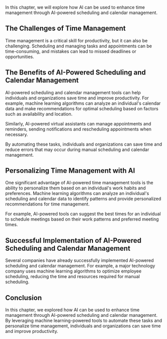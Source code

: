 
In this chapter, we will explore how AI can be used to enhance time management through AI-powered scheduling and calendar management.

The Challenges of Time Management
---------------------------------

Time management is a critical skill for productivity, but it can also be challenging. Scheduling and managing tasks and appointments can be time-consuming, and mistakes can lead to missed deadlines or opportunities.

The Benefits of AI-Powered Scheduling and Calendar Management
-------------------------------------------------------------

AI-powered scheduling and calendar management tools can help individuals and organizations save time and improve productivity. For example, machine learning algorithms can analyze an individual's calendar data and make recommendations for optimal scheduling based on factors such as availability and location.

Similarly, AI-powered virtual assistants can manage appointments and reminders, sending notifications and rescheduling appointments when necessary.

By automating these tasks, individuals and organizations can save time and reduce errors that may occur during manual scheduling and calendar management.

Personalizing Time Management with AI
-------------------------------------

One significant advantage of AI-powered time management tools is the ability to personalize them based on an individual's work habits and preferences. Machine learning algorithms can analyze an individual's scheduling and calendar data to identify patterns and provide personalized recommendations for time management.

For example, AI-powered tools can suggest the best times for an individual to schedule meetings based on their work patterns and preferred meeting times.

Successful Implementation of AI-Powered Scheduling and Calendar Management
--------------------------------------------------------------------------

Several companies have already successfully implemented AI-powered scheduling and calendar management. For example, a major technology company uses machine learning algorithms to optimize employee scheduling, reducing the time and resources required for manual scheduling.

Conclusion
----------

In this chapter, we explored how AI can be used to enhance time management through AI-powered scheduling and calendar management. By leveraging machine learning-powered tools to automate these tasks and personalize time management, individuals and organizations can save time and improve productivity.

